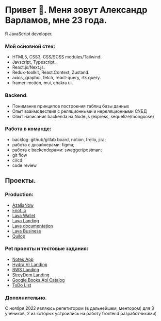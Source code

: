 # Привет 👋. Меня зовут Александр Варламов, мне 23 года. 
Я JavaScript developer. 

### Мой основной стек: 
- HTML5, CSS3, CSS/SCSS modules/Tailwind.
- Javscript, Typescript.
- React.js/Next.js. 
- Redux-toolkit, React.Context, Zustand.
- axios, graphql, fetch, react-query, rtk query.
- framer-motion, mui, chakra ui.

### Backend.
- Понимание принципов построения таблиц базы данных
- Опыт взаимодествия с реляционными и нереляционными СУБД
- Опыт написания backendа на Node.js (express, sequelize/mongoose)
  
### Работа в команде:
- backlog: github/gitlab board, notion, trello, jira;
- работа с дизайнерами: figma;
- работа с backendерами: swagger/postman;
- git flow
- ci/cd
- code review

## Проекты.
### Production:
 - <a href="https://azalianow.ru/" target="_blank" rel="noreferrer noopener">AzaliaNow</a>
 - <a href="https://cabinet.enot.io/" target="_blank" rel="noreferrer noopener">Enot.io</a>
 - <a href="https://lava.ru/dashboard" target="_blank" rel="noreferrer noopener">Lava Wallet</a>
 - <a href="https://lava.ru" target="_blank" rel="noreferrer noopener">Lava Landing</a>
 - <a href="https://dev.lava.ru/" target="_blank" rel="noreferrer noopener">Lava documentation</a>
 - <a href="https://business.lava.ru/" target="_blank" rel="noreferrer noopener">Lava Business</a>
 - <a href="https://quilop.com/" target="_blank" rel="noreferrer noopener">Quilop</a>

### Pet проекты и тестовые задания:
  - <a href="https://otlichniksasha.github.io/notes-react-zustand/" target="_blank" rel="noreferrer noopener">Notes App</a>
  - <a href="https://otlichniksasha.github.io/Hydra-landing/" target="_blank" rel="noreferrer noopener">Hydra Vr Landing</a>
  - <a href="https://otlichniksasha.github.io/BWS-landing/" target="_blank" rel="noreferrer noopener">BWS Landing</a>
  - <a href="https://otlichniksasha.github.io/StroyDomLanding/" target="_blank" rel="noreferrer noopener">StroyDom Landing</a>
  - <a href="https://otlichniksasha.github.io/google-api-catalog/" target="_blank" rel="noreferrer noopener">Google Books Api Catalog</a>
  - <a href="https://otlichniksasha.github.io/ToDoList/" target="_blank" rel="noreferrer noopener">ToDo List</a>
  

 
### Дополнительно.
С ноября 2022 являюсь репетитором (в дальнейшем, ментором) для 3 учеников, 2 из которых устроились на работу frontend разработчиками)
